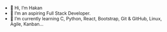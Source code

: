 - 👋 Hi, I’m Hakan
- 👀 I’m an aspiring Full Stack Developer.
- 🌱 I’m currently learning C, Python, React, Bootstrap, Git & GitHub, Linux, Agile, Kanban...

<!---
hakanayata/hakanayata is a ✨ special ✨ repository because its `README.md` (this file) appears on your GitHub profile.
You can click the Preview link to take a look at your changes.
--->
